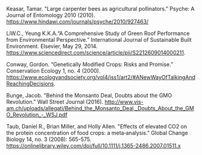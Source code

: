 Keasar, Tamar. "Large carpenter bees as agricultural pollinators." Psyche: A Journal of Entomology 2010 (2010). https://www.hindawi.com/journals/psyche/2010/927463/ 

LiW.C., Yeung K.K.A.“A Comprehensive Study of Green Roof Performance from Environmental Perspective.” International Journal of Sustainable Built Environment. Elsevier, May 29, 2014. https://www.sciencedirect.com/science/article/pii/S2212609014000211.

Conway, Gordon. “Genetically Modified Crops: Risks and Promise.” Conservation Ecology 1, no. 4 (2000). https://www.ecologyandsociety.org/vol4/iss1/art2/#ANewWayOfTalkingAndReachingDecisions.

Bunge, Jacob. "Behind the Monsanto Deal, Doubts about the GMO Revolution." Wall Street Journal (2016). http://www.vis-am.ch/uploads/allegati/Behind_the_Monsanto_Deal,_Doubts_About_the_GMO_Revolution_-_WSJ.pdf 

Taub, Daniel R., Brian Miller, and Holly Allen. "Effects of elevated CO2 on the protein concentration of food crops: a meta‐analysis." Global Change Biology 14, no. 3 (2008): 565-575. https://onlinelibrary.wiley.com/doi/full/10.1111/j.1365-2486.2007.01511.x
